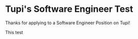 # Tupi's Software Engineer Test

Thanks for applying to a Software Engineer Position on Tupi!

This test 
